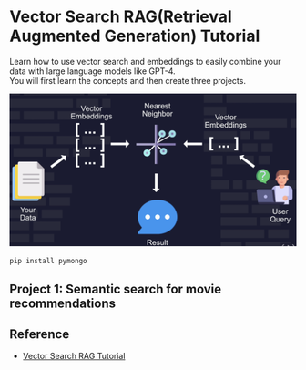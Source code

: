 # Vector Search RAG(Retrieval Augmented Generation) Tutorial

Learn how to use vector search and embeddings to easily combine your data with large language models like GPT-4.    
You will first learn the concepts and then create three projects.     

![img](fig/fig1.png)


```
pip install pymongo
```



## Project 1: Semantic search for movie recommendations




## Reference     
- [Vector Search RAG Tutorial](https://www.youtube.com/watch?v=JEBDfGqrAUA)